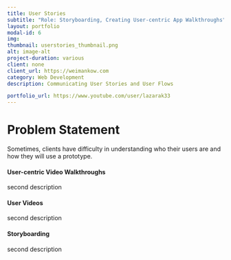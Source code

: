 ```yaml
---
title: User Stories
subtitle: "Role: Storyboarding, Creating User-centric App Walkthroughs"
layout: portfolio
modal-id: 6
img: 
thumbnail: userstories_thumbnail.png
alt: image-alt
project-duration: various
client: none
client_url: https://weimankow.com
category: Web Development
description: Communicating User Stories and User Flows

portfolio_url: https://www.youtube.com/user/lazarak33
---
```


# Problem Statement

Sometimes, clients have difficulty in understanding who their users are and how they will use a prototype. 

#### User-centric Video Walkthroughs

second description

#### User Videos

second description

#### Storyboarding
second description

